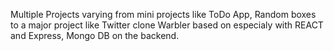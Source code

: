 Multiple Projects varying from mini projects like ToDo App, Random boxes to a major project like Twitter clone Warbler based on especialy with REACT and Express, Mongo DB on the backend.
